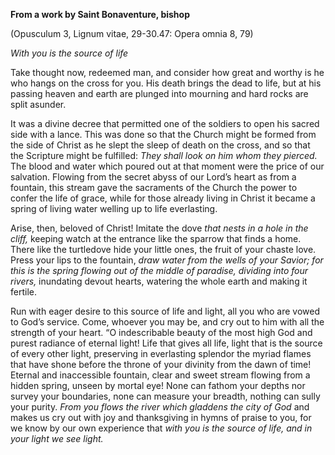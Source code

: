 

**From a work by Saint Bonaventure, bishop**

(Opusculum 3, Lignum vitae, 29-30.47: Opera omnia 8, 79)

_With you is the source of life_

Take thought now, redeemed man, and consider how great and worthy is he who hangs on the cross for you. His death brings the dead to life, but at his passing heaven and earth are plunged into mourning and hard rocks are split asunder.

It was a divine decree that permitted one of the soldiers to open his sacred side with a lance. This was done so that the Church might be formed from the side of Christ as he slept the sleep of death on the cross, and so that the Scripture might be fulfilled: _They shall look on him whom they pierced._ The blood and water which poured out at that moment were the price of our salvation. Flowing from the secret abyss of our Lord’s heart as from a fountain, this stream gave the sacraments of the Church the power to confer the life of grace, while for those already living in Christ it became a spring of living water welling up to life everlasting.

Arise, then, beloved of Christ! Imitate the dove _that nests in a hole in the cliff,_ keeping watch at the entrance like the sparrow that finds a home. There like the turtledove hide your little ones, the fruit of your chaste love. Press your lips to the fountain, _draw water from the wells of your Savior; for this is the spring flowing out of the middle of paradise, dividing into four rivers,_ inundating devout hearts, watering the whole earth and making it fertile.

Run with eager desire to this source of life and light, all you who are vowed to God’s service. Come, whoever you may be, and cry out to him with all the strength of your heart. “O indescribable beauty of the most high God and purest radiance of eternal light! Life that gives all life, light that is the source of every other light, preserving in everlasting splendor the myriad flames that have shone before the throne of your divinity from the dawn of time! Eternal and inaccessible fountain, clear and sweet stream flowing from a hidden spring, unseen by mortal eye! None can fathom your depths nor survey your boundaries, none can measure your breadth, nothing can sully your purity. _From you flows the river which gladdens the city of God_ and makes us cry out with joy and thanksgiving in hymns of praise to you, for we know by our own experience that _with you is the source of life, and in your light we see light._

